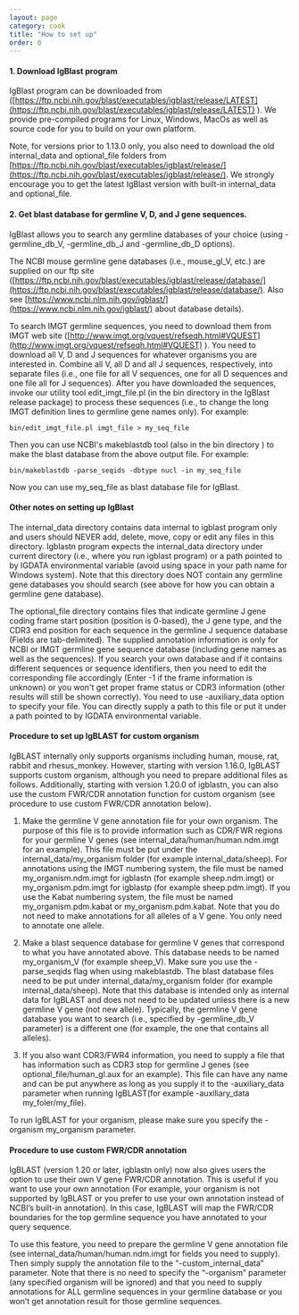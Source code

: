```yaml
---
layout: page
category: cook
title: "How to set up"
order: 0
---
```

#### 1. Download IgBlast program

IgBlast program can be downloaded from ([https://ftp.ncbi.nih.gov/blast/executables/igblast/release/LATEST](https://ftp.ncbi.nih.gov/blast/executables/igblast/release/LATEST) ).  We provide pre-compiled programs for Linux, Windows, MacOs as well as source code for you to build on your own platform. 

Note, for versions prior to 1.13.0 only, you also need to download the old internal_data and optional_file folders from [https://ftp.ncbi.nih.gov/blast/executables/igblast/release/](https://ftp.ncbi.nih.gov/blast/executables/igblast/release/).  We strongly encourage you to get the latest IgBlast version with built-in internal_data and optional_file.

#### 2. Get blast database for germline V, D, and J gene sequences.  

IgBlast allows you to search any germline databases of your choice (using -germline_db_V, -germline_db_J and -germline_db_D options).

The NCBI mouse germline gene databases (i.e., mouse_gl_V, etc.) are supplied on our ftp site ([https://ftp.ncbi.nih.gov/blast/executables/igblast/release/database/](https://ftp.ncbi.nih.gov/blast/executables/igblast/release/database/).  Also see [https://www.ncbi.nlm.nih.gov/igblast/](https://www.ncbi.nlm.nih.gov/igblast/) about database details).
  
To search IMGT germline sequences, you need to download them from IMGT web site 
([http://www.imgt.org/vquest/refseqh.html#VQUEST](http://www.imgt.org/vquest/refseqh.html#VQUEST) ).  You need to download all V, D and J sequences for whatever organisms you are interested in.  Combine all V, all D and all J sequences, respectively, into separate files (i.e., one file for all V sequences, one for all D sequences and one file all for J sequences).  After you have downloaded the sequences, invoke our utility tool edit_imgt_file.pl (in the bin directory in the IgBlast release package) to process these sequences (i.e., to change the long IMGT definition lines to germline gene names only).  For example:

```
bin/edit_imgt_file.pl imgt_file > my_seq_file
```

Then you can use NCBI's makeblastdb tool (also in the bin directory ) to make the blast database from the above output file.  For example:

```
bin/makeblastdb -parse_seqids -dbtype nucl -in my_seq_file
```

Now you can use my_seq_file as blast database file for IgBlast.

#### Other notes on setting up IgBlast 
The internal_data directory contains data internal to igblast program only and users should NEVER add, delete, move, copy or edit any files in this directory.  Igblastn program expects the internal_data directory under current directory (i.e., where you run igblast 
program) or a path pointed to by IGDATA environmental variable (avoid using space in your path name for 
Windows system). Note that this directory does NOT contain any germline gene databases you should search (see above 
for how you can obtain a germline gene database).

The optional_file directory contains files that indicate germline J gene coding frame start position (position is 0-based), the J gene type, and the CDR3 end position for each sequence in the germline J sequence database (Fields are tab-delimited).  The supplied annotation information is only for NCBI or IMGT  germline gene sequence database (including gene names as well as the sequences).   If you search your own database and if it contains different sequences or sequence identifiers, then you need to edit the corresponding file accordingly (Enter -1 if the frame information is unknown) or you won't get proper frame status or CDR3 information (other results will still be shown correctly).  You need to use -auxiliary_data option to specify your file. You can directly supply a path to this file or put it under a path pointed to by IGDATA environmental variable.

#### Procedure to set up IgBLAST for custom organism

IgBLAST internally only supports organisms including human, mouse, rat, rabbit and rhesus_monkey. However, starting with version 1.16.0, IgBLAST supports custom organism, although you need to prepare additional files as follows. Additionally, starting with version 1.20.0 of igblastn, you can also use the custom FWR/CDR annotation function for custom organism (see procedure to use custom FWR/CDR annotation below).

1. Make the germline V gene annotation file for your own organism. The purpose of this file is to provide information such as CDR/FWR regions for your germline V genes (see internal_data/human/human.ndm.imgt for an example). This file must be put under the internal_data/my_organism folder (for example internal_data/sheep). For annotations using the IMGT numbering system, the file must be named my_organism.ndm.imgt for igblastn (for example sheep.ndm.imgt) or my_organism.pdm.imgt for igblastp (for example sheep.pdm.imgt). If you use the Kabat numbering system, the file must be named my_organism.pdm.kabat or my_organism.pdm.kabat. Note that you do not need to make annotations for all alleles of a V gene. You only need to annotate one allele.

2. Make a blast sequence database for germline V genes that correspond to what you have annotated above. This database needs to be named my_organism_V (for example sheep_V). Make sure you use the -parse_seqids flag when using makeblastdb. The blast database files need to be put under internal_data/my_organism folder (for example internal_data/sheep). Note that this database is intended only as internal data for IgBLAST and does not need to be updated unless there is a new germline V gene (not new allele). Typically, the germline V gene database you want to search (i.e., specified by -germline_db_V parameter) is a different one (for example, the one that contains all alleles).

3. If you also want CDR3/FWR4 information, you need to supply a file that has information such as CDR3 stop for germline J genes (see optional_file/human_gl.aux for an example). This file can have any name and can be put anywhere as long as you supply it to the -auxiliary_data parameter when running IgBLAST(for example -auxiliary_data my_foler/my_file).

To run IgBLAST for your organism, please make sure you specify the -organism my_organism parameter.

#### Procedure to use custom FWR/CDR annotation

IgBLAST (version 1.20 or later, igblastn only) now also gives users the option to use their own V gene FWR/CDR annotation. This is useful if you want to use your own annotation (For example, your organism is not supported by IgBLAST or you prefer to use your own annotation instead of NCBI’s built-in annotation). In this case, IgBLAST will map the FWR/CDR boundaries for the top germline sequence you have annotated to your query sequence.

To use this feature, you need to prepare the germline V gene annotation file (see internal_data/human/human.ndm.imgt for fields you need to supply). Then simply supply the annotation file to the “-custom_internal_data” parameter. Note that there is no need to specify the “-organism” parameter (any specified organism will be ignored) and that you need to supply annotations for ALL germline sequences in your germline database or you won’t get annotation result for those germline sequences.
